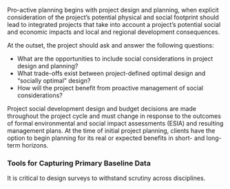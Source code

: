 


Pro-active planning begins with project design and planning, when explicit consideration of the project’s potential physical and social footprint should lead to integrated projects that take into account a project’s potential social and economic impacts and local and regional development consequences. 

At the outset, the project should ask and answer the following questions:

* What are the opportunities to include social considerations in project design and planning?
* What trade-offs exist between project-defined optimal design and “socially optimal” design?
* How will the project benefit from proactive management of social considerations?

Project social development design and budget decisions are made throughout the project cycle and must change in response to the outcomes of formal environmental and social impact assessments (ESIA) and resulting management plans. At the time of initial project planning, clients have the option to begin planning for its real or expected benefits in short- and long-term horizons. 


<!--

Attached with this email is an Excel file containing over 175 tools for social performance evaluation.  I haven't had time to go through each of them.  Some are clearly more relevant than others (and I deleted out already those that were wildly off topic).  My impression is that there really are no standard approach to social performance evaluation, and any metrics used to assess a project are highly context specific.  Unless a project has defined in advance how it wishes to evaluate social performance, there seems to be little that one can learn if trying to perform such an evaluation after the fact -- at least, not without a ton of added legwork.

-->

### Tools for Capturing Primary Baseline Data

It is critical to design surveys to withstand scrutiny across disciplines.

<!--
add methods discussion here: there are many methods for data-collection, including FDG, KII, etc.
-->
<!--
Not finding what I was looking for on the web concerning socio-economic survey design, I started writing about it [here](https://github.com/aaronkyle/social-development/tree/master/context/thematic-issues/social-impact-assessment/baseline-studies).

-->
